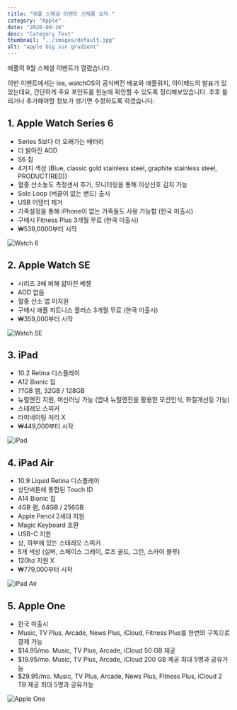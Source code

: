 ```yaml
---
title: "애플 스페셜 이벤트 신제품 요약."
category: "Apple"
date: "2020-09-16"
desc: "Category Test"
thumbnail: "../images/default.jpg"
alt: "apple big sur gradient"
---
```


애플의 9월 스페셜 이벤트가 열렸습니다.

이번 이벤트에서는 ios, watchOS의 공식버전 배포와 애플워치, 아이패드의 발표가 있었는데요, 간단하게 주요 포인트를 한눈에 확인할 수 있도록 정리해보았습니다. 추후 틀리거나 추가해야할 정보가 생기면 수정하도록 하겠습니다.

## 1. Apple Watch Series 6

- Series 5보다 더 오래가는 배터리
- 더 밝아진 AOD
- S6 칩
- 4가지 색상 (Blue, classic gold stainless steel, graphite stainless steel, PRODUCT(RED))
- 혈중 산소농도 측정센서 추가, 모니터링을 통해 이상신호 감지 가능
- Solo Loop (버클이 없는 밴드) 출시
- USB 어댑터 제거
- 가족설정을 통해 iPhone이 없는 가족들도 사용 가능함 (한국 미출시)
- 구매시 Fitness Plus 3개월 무료 (한국 미출시)
- ₩539,0000부터 시작

![Watch 6](/assets/2020-09-16-appleEvent-1/1.png)

## 2. Apple Watch SE

- 시리즈 3에 비해 얇아진 베젤
- AOD 없음
- 혈중 산소 앱 미지원
- 구매시 애플 피트니스 플러스 3개월 무료 (한국 미출시)
- ₩359,000부터 시작

![Watch SE](/assets/2020-09-16-appleEvent-1/2.png)

## 3. iPad

- 10.2 Retina 디스플레이
- A12 Bionic 칩
- ??GB 램, 32GB / 128GB
- 뉴럴엔진 지원, 머신러닝 가능 (앱내 뉴럴엔진을 활용한 모션인식, 화질개선등 가능)
- 스테레오 스피커
- 라미네이팅 처리 X
- ₩449,000부터 시작

![iPad](/assets/2020-09-16-appleEvent-1/3.png)

## 4. iPad Air

- 10.9 Liquid Retina 디스플레이
- 상단버튼에 통합된 Touch ID
- A14 Bionic 칩
- 4GB 램, 64GB / 256GB
- Apple Pencil 2세대 지원
- Magic Keyboard 호환
- USB-C 지원
- 상, 하부에 있는 스테레오 스피커
- 5개 색상 (실버, 스페이스 그레이, 로즈 골드, 그린, 스카이 블루)
- 120hz 지원 X
- ₩779,000부터 시작

![iPad Air](/assets/2020-09-16-appleEvent-1/4.png)

## 5. Apple One

- 한국 미출시
- Music, TV Plus, Arcade, News Plus, iCloud, Fitness Plus를 한번의 구독으로 결제 가능
- \$14.95/mo. Music, TV Plus, Arcade, iCloud 50 GB 제공
- \$19.95/mo. Music, TV Plus, Arcade, iCloud 200 GB 제공 최대 5명과 공유가능
- \$29.95/mo. Music, TV Plus, Arcade, News Plus, Fitness Plus, iCloud 2 TB 제공 최대 5명과 공유가능

![Apple One](/assets/2020-09-16-appleEvent-1/5.png)
